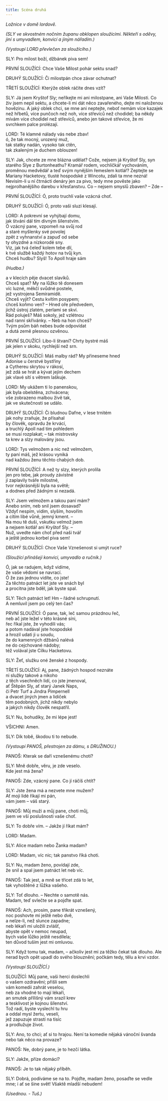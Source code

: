 ```yaml
---
title: Scéna druhá
---
```


_Ložnice v domě lordově._

_(SLY ve skvostném nočním županu obklopen sloužícími. Někteří s oděvy, jiní s umyvadlem, konvicí a jiným nářadím.)_

_(Vystoupí LORD převlečen za sloužícího.)_

SLY: Pro milost boží, džbánek piva sem!

PRVNÍ SLOUŽÍCÍ: Chce Vaše Milost pohár sektu snad?

DRUHÝ SLOUŽÍCÍ: Či milostpán chce závar ochutnat?

TŘETÍ SLOUŽÍCÍ: Kterýže oblek ráčíte dnes vzít?

SLY: Já jsem Kryštof Sly; neříkejte mi ani milostpane, ani Vaše Milosti. Co živ jsem nepil sektu, a chcete-li mi dát něco zavařeného, dejte mi naloženou hovězinu. A jaký oblek chci, se mne ani neptejte, neboť nemám více kazajek než hřbetů, více punčoch než noh, více střevíců než chodidel; ba někdy mívám více chodidel než střevíců, anebo jen takové střevíce, že mi svrchkem palce prolézají.

LORD: Té klamné nálady vás nebe zbav!  
ó, že tak mocný, urozený muž,  
tak statky nadán, vysoko tak ctěn,  
tak zkaleným je duchem oblouzen!

SLY: Jak, chcete ze mne blázna udělat? Cože, nejsem já Kryštof Sly, syn starého Slye z Burtonheathu? Kramář rodem, vochličkář vychováním, proměnou medvědář a teď svým nynějším řemeslem kotlář? Zeptejte se Mariany Hacketovy, tlusté hospodské z Wincotu, zdali ta mne nezná! Nevisím-li u ní čtrnácti denáry jen za pivo, tedy mne pověste jako nejprolhanějšího darebu v křesťanstvu. Co – nejsem smyslů zbaven? – Zde –

PRVNÍ SLOUŽÍCÍ: Ó, proto truchlí vaše vzácná choť.

DRUHÝ SLOUŽÍCÍ: Ó, proto vaši sluzi klesají.

LORD: A pokrevní se vyhýbají domu,  
jak štváni dál tím divným šílenstvím.  
Ó vzácný pane, vzpomeň na svůj rod  
a staré myšlenky své povolej  
zpět z vyhnanství a zapuď od sebe  
ty ohyzdné a nízkorodé sny.  
Viz, jak tvá čeleď kolem tebe dlí,  
k tvé službě každý hotov na tvůj kyn.  
Chceš hudbu? Slyš! To Apoll hraje sám

_(Hudba.)_

a v klecích pěje dvacet slavíků.  
Chceš spat? My na lůžko tě donesem  
víc luzné, měkčí svůdné postele,  
jež vystrojena Semiramidě.  
Chceš vyjít? Cestu kvítím posypem;  
chceš koňmo ven? – Hned oře předvedem,  
jichž ústroj zlatém, perlami se skví.  
Rád poluješ? Máš sokoly, jež vzlétnou  
nad ranní skřivánky. – Neb na hon chceš?  
Tvým psům báň nebes bude odpovídat  
a dutá země plesnou ozvěnou.

PRVNÍ SLOUŽÍCÍ: Libo-li štvaní? Chrty bystré máš  
jak jelen v skoku, rychlejší než srn.

DRUHÝ SLOUŽÍCÍ: Máš malby rád? My přineseme hned  
Adonise u čerstvé bystřiny  
a Cythereu skrytou v rákosí,  
jež zdá se hrát a kývat jejím dechem  
jak vlavé sítí s větrem laškuje.

LORD: My ukážem ti Io panenskou,  
jak byla obelstěna, zchvácena;  
vše zobrazeno malbou živě tak,  
jak ve skutečnosti se událo.

DRUHÝ SLOUŽÍCÍ: Či bludnou Dafne, v lese trnitém  
jak nohy zraňuje, že přísahal  
by člověk, opravdu že krvácí,  
a truchlý Apoll nad tím pohledem  
se musí rozplakat; – tak mistrovsky  
ta krev a slzy malovány jsou.

LORD: Tys velmožem a nic než velmožem,  
ty paní máš, jež krásou vyniká  
nad každou ženu těchto chabých dob.

PRVNÍ SLOUŽÍCÍ: A než ty slzy, kterých prolila  
jen pro tebe, jak proudy závistné  
jí zaplavily tváře milostné,  
tvor nejkrásnější byla na světě;  
a dodnes před žádným si nezadá.

SLY: Jsem velmožem a takou paní mám?  
Anebo sním, neb snil jsem dosavad?  
Vždyť nespím, vidím, slyším, hovořím  
a cítím libé vůně, jemný kment. –  
Na mou tě duši, vskutku velmož jsem  
a nejsem kotlář ani Kryštof Sly. –  
Nuž, uvedte nám choť před naši tvář  
a ještě jednou korbel piva sem!

DRUHÝ SLOUŽÍCÍ: Chce Vaše Vznešenost si umýt ruce?

_(Sloužící přinášejí konvici, umyvadlo a ručník.)_

Ó, jak se radujem, když vidíme,  
že vaše vědomí se navrací.  
Ó že zas jednou vidíte, co jste!  
Za těchto patnáct let jste ve snách byl  
a procitna jste bděl, jak byste spal.

SLY: Těch patnáct let! Hm – řádné schrupnutí.  
A nemluvil jsem po celý ten čas?

PRVNÍ SLOUŽÍCÍ: Ó pane, tak, leč samou prázdnou řeč,  
neb ač jste ležel v této krásné síni,  
řec říkal jste, že vyhodili vás;  
a potom nadával jste hospodské  
a hrozil udati ji u soudu,  
že do kamenných džbánů nalévá  
ne do cejchované nádoby;  
též volával jste Cilku Hacketovu.

SLY: Žeť, služku oné ženské z hospody.

TŘETÍ SLOUŽÍCÍ: Aj, pane, žádných hospod neznáte  
ni služky takové a nikoho  
z těch vsechněch lidí, co jste jmenoval,  
ať Štěpán Sly, ať starý Janek Naps,  
či Petr Turf a Jindra Pimpernell  
a dvacet jiných jmen a lidiček  
těm podobných, jichž nikdy nebylo  
a jakých nikdy člověk nespatřil.

SLY: Nu, bohudíky, že mi lépe jest!

VŠICHNI: Amen.

SLY: Dík tobě, škodou ti to nebude.

_(Vystoupí PANOŠ, přestrojen za dámu, s DRUŽINOU.)_

PANOŠ: Kterak se daří vznešenému choti?

SLY: Mně dobře, věru, je zde veselo.  
Kde jest má žena?

PANOŠ: Zde, vzácný pane. Co jí ráčíš chtít?

SLY: Jste žena má a nezvete mne mužem?  
Ať moji lidé říkají mi pán,  
vám jsem – váš starý.

PANOŠ: Můj muži a můj pane, choti můj,  
jsem ve vší poslušnosti vaše choť.

SLY: To dobře vím. – Jakže jí říkat mám?

LORD: Madam.

SLY: Alice madam nebo Žanka madam?

LORD: Madam, víc nic; tak panstvo říká choti.

SLY: Nu, madam ženo, povídají zde,  
že snil a spal jsem patnáct let neb víc.

PANOŠ: Tak jest, a mně se třicet zdá to let,  
tak vyhoštěné z lůžka vašeho.

SLY: Toť dlouho. – Nechte o samotě nás.  
Madam, teď svlečte se a pojďte spat.

PANOŠ: Ach, prosím, pane třikrát vznešený,  
noc poshovte mi ještě nebo dvě,  
a nelze-li, než slunce zapadne;  
neb lékaři mi uložili zvlášť,  
abyste opět v nemoc neupad,  
bych vaše lůžko ještě nesdílela;  
ten důvod tuším jest mi omluvou.

SLY: Když tomu tak, madam, – ačkoliv jest mi za těžko čekat tak dlouho. Ale nerad bych opět upadl do svého blouznění; počkám tedy, tělu a krvi vzdor.

_(Vystoupí SLOUŽÍCÍ.)_

SLOUŽÍCÍ: Můj pane, vaši herci doslechli  
o vašem ozdravění; přišli sem  
vám komedii zahrát veselou,  
neb za vhodné to mají lékaři,  
an smutek přílišný vám srazil krev  
a tesklivost je kojnou šílenství.  
Tož radí, byste vyslechl tu hru  
a oddal mysl žertu, veselí,  
jež zapuzuje strastí na tisíc  
a prodlužuje život.

SLY: Ano, to chci; ať si to hrajou. Není ta komedie nějaká vánoční švanda nebo tak něco na provaze?

PANOŠ: Ne, dobrý pane, je to hezčí látka.

SLY: Jakže, příze domácí?

PANOŠ: Je to tak nějaký příběh.

SLY: Dobrá, podíváme se na to. Pojďte, madam ženo, posaďte se vedle mne; i ať se šine svět! Všaktě mladší nebudem!

_(Usednou. - Tuš.)_
